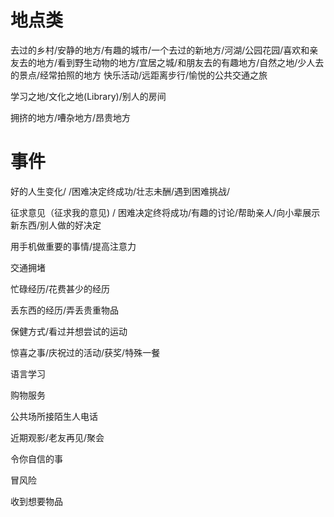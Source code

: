 # 地点类
去过的乡村/安静的地方/有趣的城市/一个去过的新地方/河湖/公园花园/喜欢和亲友去的地方/看到野生动物的地方/宜居之城/和朋友去的有趣地方/自然之地/少人去的景点/经常拍照的地方
快乐活动/远距离步行/愉悦的公共交通之旅




学习之地/文化之地(Library)/别人的房间

拥挤的地方/嘈杂地方/昂贵地方

# 事件
好的人生变化/ /困难决定终成功/壮志未酬/遇到困难挑战/

征求意见（征求我的意见) / 困难决定终将成功/有趣的讨论/帮助亲人/向小辈展示新东西/别人做的好决定

用手机做重要的事情/提高注意力

交通拥堵

忙碌经历/花费甚少的经历

丢东西的经历/弄丢贵重物品

保健方式/看过并想尝试的运动

惊喜之事/庆祝过的活动/获奖/特殊一餐

语言学习

购物服务

公共场所接陌生人电话

近期观影/老友再见/聚会

令你自信的事

冒风险

收到想要物品







